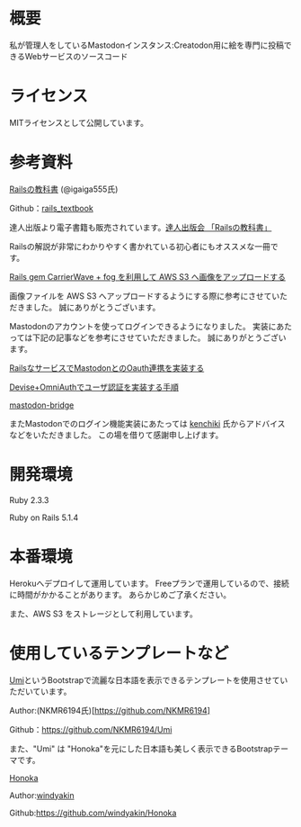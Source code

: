 # 概要

私が管理人をしているMastodonインスタンス:Creatodon用に絵を専門に投稿できるWebサービスのソースコード

# ライセンス
MITライセンスとして公開しています。

# 参考資料
[Railsの教科書](http://igarashikuniaki.net/rails_textbook/) (@igaiga555氏)

Github：[rails_textbook](https://github.com/igaiga/rails_textbook)

達人出版より電子書籍も販売されています。[達人出版会 「Railsの教科書」](https://tatsu-zine.com/books/rails-textbook)

Railsの解説が非常にわかりやすく書かれている初心者にもオススメな一冊です。

[Rails gem CarrierWave + fog を利用して AWS S3 へ画像をアップロードする
](https://qiita.com/ryo-ichikawa/items/a30dc626cba1ec909d57)

画像ファイルを AWS S3 へアップロードするようにする際に参考にさせていただきました。
誠にありがとうございます。

Mastodonのアカウントを使ってログインできるようになりました。
実装にあたっては下記の記事などを参考にさせていただきました。
誠にありがとうございます。

[RailsなサービスでMastodonとのOauth連携を実装する](https://qiita.com/foloinfo/items/48389328da43d73ae7a0)

[Devise+OmniAuthでユーザ認証を実装する手順](https://qiita.com/kami_zh/items/94aec2d94a2b4e9a1d0b)

[mastodon-bridge](https://github.com/tootsuite/mastodon-bridge/blob/master/config/initializers/devise.rb)

またMastodonでのログイン機能実装にあたっては [kenchiki](https://github.com/kenchiki) 氏からアドバイスなどをいただきました。
この場を借りて感謝申し上げます。


# 開発環境

Ruby 2.3.3

Ruby on Rails 5.1.4

# 本番環境

Herokuへデプロイして運用しています。
Freeプランで運用しているので、接続に時間がかかることがあります。
あらかじめご了承ください。

また、AWS S3 をストレージとして利用しています。

# 使用しているテンプレートなど

[Umi](https://github.com/NKMR6194/Umi)というBootstrapで流麗な日本語を表示できるテンプレートを使用させていただいています。

Author:(NKMR6194氏)[https://github.com/NKMR6194]

Github：https://github.com/NKMR6194/Umi

また、"Umi" は "Honoka"を元にした日本語も美しく表示できるBootstrapテーマです。

[Honoka](https://github.com/windyakin/Honoka)

Author:[windyakin](https://github.com/windyakin)

Github:https://github.com/windyakin/Honoka